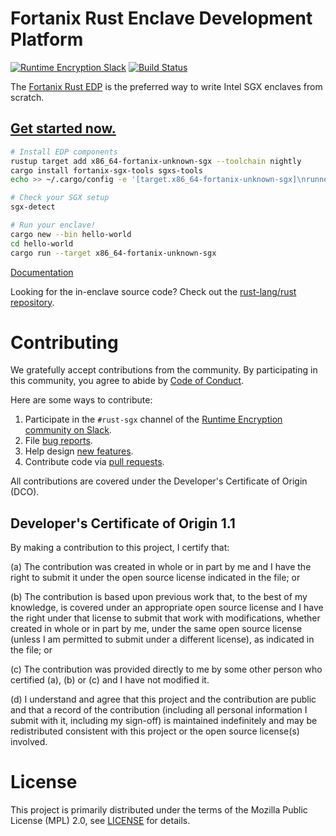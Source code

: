 # Fortanix Rust Enclave Development Platform

[![Runtime Encryption Slack](https://img.shields.io/badge/Slack-%23rust--sgx-blue.svg?logo=slack&logoColor=whitesmoke)](https://fortanix.com/runtime-encryption-slack) [![Build Status](https://travis-ci.com/fortanix/rust-sgx.svg?branch=master)](https://travis-ci.com/fortanix/rust-sgx)

The [Fortanix Rust EDP](https://edp.fortanix.com/) is the preferred way to write Intel SGX enclaves from scratch.

## [Get started now.](https://edp.fortanix.com/docs/installation/guide/)

```sh
# Install EDP components
rustup target add x86_64-fortanix-unknown-sgx --toolchain nightly
cargo install fortanix-sgx-tools sgxs-tools
echo >> ~/.cargo/config -e '[target.x86_64-fortanix-unknown-sgx]\nrunner = "ftxsgx-runner-cargo"'

# Check your SGX setup
sgx-detect

# Run your enclave!
cargo new --bin hello-world
cd hello-world
cargo run --target x86_64-fortanix-unknown-sgx
```

[Documentation](https://edp.fortanix.com/docs/)

Looking for the in-enclave source code? Check out the [rust-lang/rust
repository](https://github.com/rust-lang/rust/tree/master/src/libstd/sys/sgx).

# Contributing

We gratefully accept contributions from the community.
By participating in this community, you agree to abide by [Code of Conduct](./CODE_OF_CONDUCT.md).

Here are some ways to contribute:

1. Participate in the `#rust-sgx` channel of the [Runtime Encryption community on Slack](https://fortanix.com/runtime-encryption-slack).
2. File [bug reports](https://github.com/fortanix/rust-sgx/issues/new).
3. Help design [new features](https://github.com/fortanix/rust-sgx/issues?q=is%3Aopen+is%3Aissue+label%3Aneeds-design).
4. Contribute code via [pull requests](https://github.com/fortanix/rust-sgx/pulls).

All contributions are covered under the Developer's Certificate of Origin (DCO).

## Developer's Certificate of Origin 1.1

By making a contribution to this project, I certify that:

(a) The contribution was created in whole or in part by me and I
have the right to submit it under the open source license
indicated in the file; or

(b) The contribution is based upon previous work that, to the best
of my knowledge, is covered under an appropriate open source
license and I have the right under that license to submit that
work with modifications, whether created in whole or in part
by me, under the same open source license (unless I am
permitted to submit under a different license), as indicated
in the file; or

(c) The contribution was provided directly to me by some other
person who certified (a), (b) or (c) and I have not modified
it.

(d) I understand and agree that this project and the contribution
are public and that a record of the contribution (including all
personal information I submit with it, including my sign-off) is
maintained indefinitely and may be redistributed consistent with
this project or the open source license(s) involved.

# License

This project is primarily distributed under the terms of the Mozilla Public License (MPL) 2.0, see [LICENSE](./LICENSE) for details.
